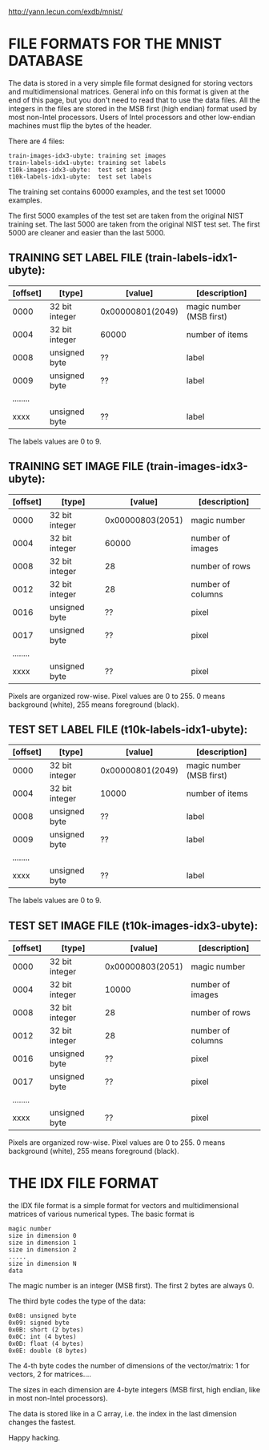http://yann.lecun.com/exdb/mnist/

FILE FORMATS FOR THE MNIST DATABASE
===================================

The data is stored in a very simple file format designed for storing vectors and multidimensional matrices. General info on this format is given at the end of this page, but you don't need to read that to use the data files.
All the integers in the files are stored in the MSB first (high endian) format used by most non-Intel processors. Users of Intel processors and other low-endian machines must flip the bytes of the header.

There are 4 files:

```
train-images-idx3-ubyte: training set images 
train-labels-idx1-ubyte: training set labels 
t10k-images-idx3-ubyte:  test set images 
t10k-labels-idx1-ubyte:  test set labels
```

The training set contains 60000 examples, and the test set 10000 examples.

The first 5000 examples of the test set are taken from the original NIST training set. The last 5000 are taken from the original NIST test set. The first 5000 are cleaner and easier than the last 5000.

TRAINING SET LABEL FILE (train-labels-idx1-ubyte):
--------------------------------------------------

| [offset] | [type]         | [value]         | [description]            |
|----------|----------------|-----------------|--------------------------|
| 0000     | 32 bit integer | 0x00000801(2049)| magic number (MSB first) |
| 0004     | 32 bit integer | 60000           | number of items          |
| 0008     | unsigned byte  | ??              | label                    |
| 0009     | unsigned byte  | ??              | label                    |
| ........                                                               |
| xxxx     | unsigned byte   | ??             | label                    |

The labels values are 0 to 9.

TRAINING SET IMAGE FILE (train-images-idx3-ubyte):
--------------------------------------------------

| [offset] | [type]         | [value]          | [description]     |
|----------|----------------|------------------|-------------------|
| 0000     | 32 bit integer | 0x00000803(2051) | magic number      |
| 0004     | 32 bit integer | 60000            | number of images  |
| 0008     | 32 bit integer | 28               | number of rows    |
| 0012     | 32 bit integer | 28               | number of columns |
| 0016     | unsigned byte  | ??               | pixel             |
| 0017     | unsigned byte  | ??               | pixel             |
| ........                                                         | 
| xxxx     | unsigned byte  | ??               | pixel             |

Pixels are organized row-wise. Pixel values are 0 to 255. 0 means background (white), 255 means foreground (black).

TEST SET LABEL FILE (t10k-labels-idx1-ubyte):
--------------------------------------------------

| [offset] | [type]         | [value]          | [description]            |
|----------|----------------|------------------|--------------------------|
| 0000     | 32 bit integer | 0x00000801(2049) | magic number (MSB first) |
| 0004     | 32 bit integer | 10000            | number of items          |
| 0008     | unsigned byte  | ??               | label                    |
| 0009     | unsigned byte  | ??               | label                    |
| ........                                                                |
| xxxx     | unsigned byte  | ??               | label                    |

The labels values are 0 to 9.

TEST SET IMAGE FILE (t10k-images-idx3-ubyte):
---------------------------------------------

| [offset] | [type]         | [value]          | [description]     |
|----------|----------------|------------------|-------------------|
| 0000     | 32 bit integer | 0x00000803(2051) | magic number      |
| 0004     | 32 bit integer | 10000            | number of images  |
| 0008     | 32 bit integer | 28               | number of rows    |
| 0012     | 32 bit integer | 28               | number of columns |
| 0016     | unsigned byte  | ??               | pixel             |
| 0017     | unsigned byte  | ??               | pixel             |
| ........                                                         |
| xxxx     | unsigned byte  | ??               | pixel             |

Pixels are organized row-wise. Pixel values are 0 to 255. 0 means background (white), 255 means foreground (black). 
  
THE IDX FILE FORMAT
===================

the IDX file format is a simple format for vectors and multidimensional matrices of various numerical types.
The basic format is

```
magic number 
size in dimension 0 
size in dimension 1 
size in dimension 2 
..... 
size in dimension N 
data
```

The magic number is an integer (MSB first). The first 2 bytes are always 0.

The third byte codes the type of the data: 

```
0x08: unsigned byte 
0x09: signed byte 
0x0B: short (2 bytes) 
0x0C: int (4 bytes) 
0x0D: float (4 bytes) 
0x0E: double (8 bytes)
```

The 4-th byte codes the number of dimensions of the vector/matrix: 1 for vectors, 2 for matrices....

The sizes in each dimension are 4-byte integers (MSB first, high endian, like in most non-Intel processors).

The data is stored like in a C array, i.e. the index in the last dimension changes the fastest. 
  
  
Happy hacking.


